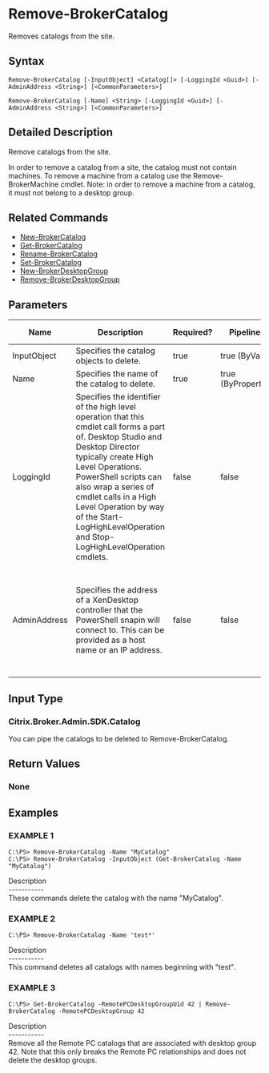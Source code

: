 ﻿# Remove-BrokerCatalog

   Removes catalogs from the site.

## Syntax
```
Remove-BrokerCatalog [-InputObject] <Catalog[]> [-LoggingId <Guid>] [-AdminAddress <String>] [<CommonParameters>]

Remove-BrokerCatalog [-Name] <String> [-LoggingId <Guid>] [-AdminAddress <String>] [<CommonParameters>]
```

## Detailed Description
   Remove catalogs from the site.

In order to remove a catalog from a site, the catalog must not contain machines. To remove a machine from a catalog use the Remove-BrokerMachine cmdlet. Note: in order to remove a machine from a catalog, it must not belong to a desktop group.

## Related Commands
  * [New-BrokerCatalog](New-BrokerCatalog/)
  * [Get-BrokerCatalog](Get-BrokerCatalog/)
  * [Rename-BrokerCatalog](Rename-BrokerCatalog/)
  * [Set-BrokerCatalog](Set-BrokerCatalog/)
  * [New-BrokerDesktopGroup](New-BrokerDesktopGroup/)
  * [Remove-BrokerDesktopGroup](Remove-BrokerDesktopGroup/)
## Parameters

| Name   | Description | Required? | Pipeline Input | Default Value |
| --- | --- | --- | --- | --- |
| InputObject | Specifies the catalog objects to delete. | true | true (ByValue) | null |
| Name | Specifies the name of the catalog to delete. | true | true (ByPropertyName) |  |
| LoggingId | Specifies the identifier of the high level operation that this cmdlet call forms a part of. Desktop Studio and Desktop Director typically create High Level Operations. PowerShell scripts can also wrap a series of cmdlet calls in a High Level Operation by way of the Start-LogHighLevelOperation and Stop-LogHighLevelOperation cmdlets. | false | false |  |
| AdminAddress | Specifies the address of a XenDesktop controller that the PowerShell snapin will connect to. This can be provided as a host name or an IP address. | false | false | Localhost. Once a value is provided by any cmdlet, this value will become the default. |

## Input Type
### Citrix.Broker.Admin.SDK.Catalog
   You can pipe the catalogs to be deleted to Remove-BrokerCatalog.
## Return Values
### None
   
## Examples

### EXAMPLE 1
```
C:\PS> Remove-BrokerCatalog -Name "MyCatalog"
C:\PS> Remove-BrokerCatalog -InputObject (Get-BrokerCatalog -Name "MyCatalog")
```
   Description<br>-----------<br>These commands delete the catalog with the name "MyCatalog".
### EXAMPLE 2
```
C:\PS> Remove-BrokerCatalog -Name 'test*'
```
   Description<br>-----------<br>This command deletes all catalogs with names beginning with "test".
### EXAMPLE 3
```
C:\PS> Get-BrokerCatalog -RemotePCDesktopGroupUid 42 | Remove-BrokerCatalog -RemotePCDesktopGroup 42
```
   Description<br>-----------<br>Remove all the Remote PC catalogs that are associated with desktop group 42. Note that this only breaks the Remote PC relationships and does not delete the desktop groups.
